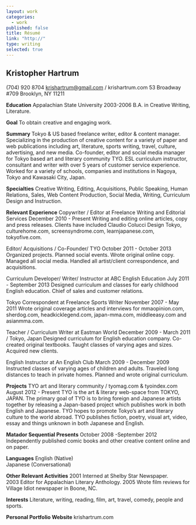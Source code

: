 ```yaml
---
layout: work
categories: 
  - work
published: false
title: Résumé
link: "http://"
type: writing
selected: true
---
```


## Kristopher Hartrum
(704) 920 8704
krishartrum@gmail.com / krishartrum.com
53 Broadway #709
 Brooklyn, NY 11211

**Education**
Appalachian State University
2003-2006
B.A. in Creative Writing, Literature.

**Goal**
To obtain creative and engaging work.

**Summary**
Tokyo & US based freelance writer, editor & content manager. Specializing in the production of creative content for a variety of paper and web publications including art, literature, sports writing, travel, culture, advertising, and new media. Co-founder, editor and social media manager for Tokyo based art and literary community TYO. ESL curriculum instructor, consultant and writer with over 5 years of customer service experience. Worked for a variety of schools, companies and institutions in Nagoya, Tokyo and Kawasaki City, Japan.

**Specialties**
Creative Writing, Editing, Acquisitions, Public Speaking, Human Relations, Sales, Web Content Production, Social Media, Writing, Curriculum Design and Instruction.

**Relevant Experience**
Copywriter / Editor at Freelance Writing and Editorial Services
December 2010 - Present
Writing and editing online articles, copy and press releases. Clients have included Claudio Colucci Design Tokyo, culturehome.com, screensyndrome.com, learnjapanese.com, tokyofive.com.

Editor/ Acquisitions / Co-Founder/ TYO
October 2011 - October 2013
Organized projects. Planned social events. Wrote original online copy. Managed all social media. Handled all artist/client correspondence, and acquisitions.

Curriculum Developer/ Writer/ Instructor at ABC English Education
July 2011 - September 2013
Designed curriculum and classes for early childhood English education. Chief of sales and customer relations. 


Tokyo Correspondent at Freelance Sports Writer
November 2007 - May 2011
Wrote original coverage articles and interviews for mmaopinion.com, sherdog.com, headkicklegend.com, japan-mma.com, middleeasy.com and asianmma.com.

Teacher / Curriculum Writer at Eastman World
December 2009 - March 2011 / Tokyo, Japan
Designed curriculum for English education company. Co-created original textbooks. Taught classes of varying ages and sizes. Acquired new clients.

English Instructor at An English Club
March 2009 - December 2009
Instructed classes of varying ages of children and adults. Traveled long distances to teach in private homes. Planned and wrote original curriculum.

**Projects**
TYO art and literary community / tyomag.com & tyoindex.com
August 2012 - Present
TYO is the art & literary web-space from TOKYO, JAPAN. The primary goal of TYO is to bring foreign and Japanese artists together by releasing a Japan-based project which publishes work in both English and Japanese. TYO hopes to promote Tokyo’s art and literary culture to the world abroad. TYO publishes fiction, poetry, visual art, video, essay and things unknown in both Japanese and English.

**Matador Sequential Presents**
October 2008 -September 2012
Independently published comic books and other creative content online and on paper.

**Languages**
English (Native)  
Japanese (Conversational)

**Other Relevant Activities**
2001 Interned at Shelby Star Newspaper.  
2003 Editor for Appalachian Literary Anthology.
2005 Wrote film reviews for Village Idiot newspaper in Boone, NC.

**Interests**
Literature, writing, reading, film, art, travel, comedy, people and sports.

**Personal Portfolio Website**
krishartrum.com
